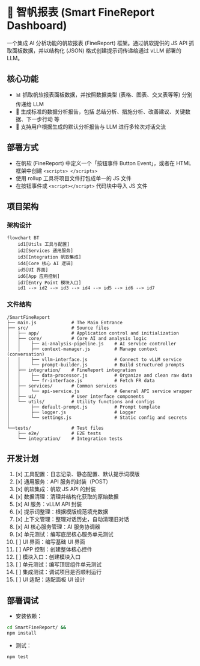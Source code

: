 # 🤖 智帆报表 (Smart FineReport Dashboard)

一个集成 AI 分析功能的帆软报表 (FineReport) 框架。通过帆软提供的 JS API 抓取面板数据，并以结构化 (JSON) 格式创建提示词传递给通过
vLLM 部署的 LLM。

## 核心功能

- 📊 抓取帆软报表面板数据，并按照数据类型 (表格、图表、交叉表等等) 分别传递给 LLM
- 🧐 生成标准的数据分析报告，包括 总结分析、措施分析、改善建议、关键数据、下一步行动 等
- 💬 支持用户根据生成的默认分析报告与 LLM 进行多轮次对话交流

## 部署方式

- 在帆软 (FineReport) 中定义一个「按钮事件 Button Event」，或者在 HTML 框架中创建 `<scripts> </scripts>`
- 使用 rollup 工具将项目文件打包成单一的 JS 文件
- 在按钮事件或 `<script></script>` 代码块中导入 JS 文件

## 项目架构

### 架构设计

```mermaid
flowchart BT
    id1[Utils 工具与配置]
    id2[Services 通用服务]
    id3[Integration 帆软集成]
    id4[Core 核心 AI 逻辑]
    id5[UI 界面]
    id6[App 应用控制]
    id7[Entry Point 模块入口]
    id1 --> id2 --> id3 --> id4 --> id5 --> id6 --> id7
```

### 文件结构

```plaintext
/SmartFineReport
├── main.js             # The Main Entrance
├── src/                # Source files
│   ├── app/            # Application control and initialization
│   ├── core/           # Core AI and analysis logic
│   │    ├── ai-analysis-pipeline.js    # AI service controller
│   │    ├── context-manager.js         # Manage context (conversation)
│   │    ├── vllm-interface.js          # Connect to vLLM service
│   │    └── prompt-builder.js          # Build structured prompts
│   ├── integration/    # FineReport integration
│   │    ├── data-processor.js          # Organize and clean raw data
│   │    └── fr-interface.js            # Fetch FR data
│   ├── services/       # Common services
│   │    └── api-service.js             # General API service wrapper
│   ├── ui/             # User interface components   
│   └── utils/          # Utility functions and configs
│        ├── default-prompt.js          # Prompt template
│        ├── logger.js                  # Logger
│        └── settings.js                # Static config and secrets
│
└──tests/               # Test files
    ├── e2e/            # E2E tests
    └── integration/    # Integration tests
```

## 开发计划

1. [x] 工具配置：日志记录、静态配置、默认提示词模版
2. [x] 通用服务：API 服务的封装（POST）
3. [x] 帆软集成：帆软 JS API 的封装
4. [x] 数据清理：清理并结构化获取的原始数据
5. [x] AI 服务：vLLM API 封装
6. [x] 提示词整理：根据模版规范填充数据
7. [x] 上下文管理：整理对话历史，自动清理旧对话
8. [x] AI 核心服务管理：AI 服务协调器
9. [x] 单元测试：编写底层核心服务单元测试
10. [ ] UI 界面：编写基础 UI 界面
11. [ ] APP 控制：创建整体核心控件
12. [ ] 模块入口：创建模块入口
13. [ ] 单元测试：编写顶层组件单元测试
14. [ ] 集成测试：调试项目是否顺利运行
15. [ ] UI 适配：适配面板 UI 设计

## 部署调试

- 安装依赖：

```bash
cd SmartFineReport/ &&
npm install
```

- 测试：

```bash
npm test
```